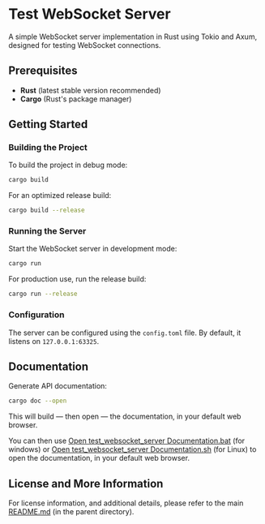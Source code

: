 # Test WebSocket Server

A simple WebSocket server implementation in Rust using Tokio and Axum, designed for testing WebSocket connections.

## Prerequisites

- **Rust** (latest stable version recommended)
- **Cargo** (Rust's package manager)

## Getting Started

### Building the Project

To build the project in debug mode:
```bash
cargo build
```

For an optimized release build:
```bash
cargo build --release
```

### Running the Server

Start the WebSocket server in development mode:
```bash
cargo run
```

For production use, run the release build:
```bash
cargo run --release
```

### Configuration

The server can be configured using the `config.toml` file. By default, it listens on `127.0.0.1:63325`.

## Documentation

Generate API documentation:
```bash
cargo doc --open
```

This will build — then open — the documentation, in your default web browser.

You can then use [Open test_websocket_server Documentation.bat](target/doc/Open%20test_websocket_server%20Documentation.bat) (for windows) or [Open test_websocket_server Documentation.sh](target/doc/Open%20test_websocket_server%20Documentation.sh) (for Linux) to open the documentation, in your default web browser.

## License and More Information

For license information, and additional details, please refer to the main [README.md](../README.md) (in the parent directory).
